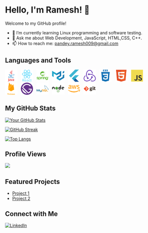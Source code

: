 # Hello, I'm Ramesh! 👋

Welcome to my GitHub profile!

- 🌱 I’m currently learning Linux programming and software testing.
- 💬 Ask me about Web Development, JavaScript, HTML,CSS, C++.
- 📫 How to reach me: pandey.ramesh009@gmail.com

## Languages and Tools

<div>
  <img src="https://raw.githubusercontent.com/devicons/devicon/master/icons/java/java-original-wordmark.svg" title="Java" alt="Java" width="40" height="40"/> &nbsp;
  <img src="https://raw.githubusercontent.com/devicons/devicon/master/icons/react/react-original-wordmark.svg" title="React" alt="React" width="40" height="40"/> &nbsp;
  <img src="https://raw.githubusercontent.com/devicons/devicon/master/icons/spring/spring-original-wordmark.svg" title="Spring" alt="Spring" width="40" height="40"/> &nbsp;
  <img src="https://raw.githubusercontent.com/devicons/devicon/master/icons/materialui/materialui-original.svg" title="Material UI" alt="Material UI" width="40" height="40"/> &nbsp;
  <img src="https://raw.githubusercontent.com/devicons/devicon/master/icons/flutter/flutter-original.svg" title="Flutter" alt="Flutter" width="40" height="40"/> &nbsp;
  <img src="https://raw.githubusercontent.com/devicons/devicon/master/icons/redux/redux-original.svg" title="Redux" alt="Redux " width="40" height="40"/> &nbsp;
  <img src="https://raw.githubusercontent.com/devicons/devicon/master/icons/css3/css3-plain-wordmark.svg"  title="CSS3" alt="CSS" width="40" height="40"/> &nbsp;
  <img src="https://raw.githubusercontent.com/devicons/devicon/master/icons/html5/html5-original.svg" title="HTML5" alt="HTML" width="40" height="40"/> &nbsp;
  <img src="https://raw.githubusercontent.com/devicons/devicon/master/icons/javascript/javascript-original.svg" title="JavaScript" alt="JavaScript" width="40" height="40"/> &nbsp;
  <img src="https://raw.githubusercontent.com/devicons/devicon/master/icons/firebase/firebase-plain-wordmark.svg" title="Firebase" alt="Firebase" width="40" height="40"/> &nbsp;
  <img src="https://raw.githubusercontent.com/devicons/devicon/master/icons/gatsby/gatsby-original.svg" title="Gatsby"  alt="Gatsby" width="40" height="40"/> &nbsp;
  <img src="https://raw.githubusercontent.com/devicons/devicon/master/icons/mysql/mysql-original-wordmark.svg" title="MySQL"  alt="MySQL" width="40" height="40"/> &nbsp;
  <img src="https://raw.githubusercontent.com/devicons/devicon/master/icons/nodejs/nodejs-original-wordmark.svg" title="NodeJS" alt="NodeJS" width="40" height="40"/> &nbsp;
  <img src="https://raw.githubusercontent.com/devicons/devicon/master/icons/amazonwebservices/amazonwebservices-plain-wordmark.svg" title="AWS" alt="AWS" width="40" height="40"/> &nbsp;
  <img src="https://raw.githubusercontent.com/devicons/devicon/master/icons/git/git-original-wordmark.svg" title="Git" alt="Git" width="40" height="40"/> &nbsp;
</div>





## My GitHub Stats

[![Your GitHub Stats](https://github-readme-stats.vercel.app/api?username=009Rambo&show_icons=true&theme=radical)](https://github.com/009Rambo)

[![GitHub Streak](https://github-readme-streak-stats.herokuapp.com?user=009Rambo&theme=merko)](https://git.io/streak-stats)

[![Top Langs](https://github-readme-stats.vercel.app/api/top-langs/?username=009Rambo&layout=compact&theme=vision-friendly-dark)](https://github.com/anuraghazra/github-readme-stats)

## Profile Views

![](https://komarev.com/ghpvc/?username=009Rambo&color=green)


## Featured Projects

- [Project 1](https://github.com/009Rambo/Web_dev_course_assignment)
- [Project 2](https://github.com/009Rambo/Web-Software-Production-Final-Project)


## Connect with Me

[![LinkedIn](https://img.shields.io/badge/LinkedIn-Ramesh-blue)](https://www.linkedin.com/in/ramesh-pandey-189a9222a/)



